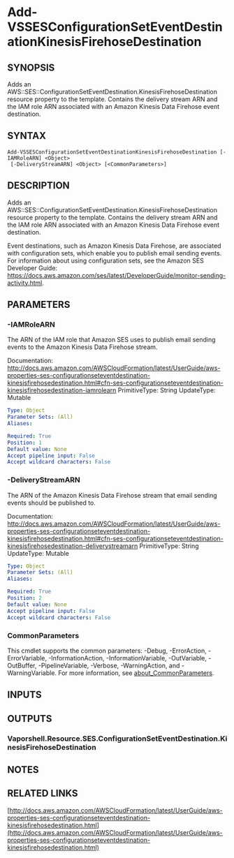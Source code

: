 # Add-VSSESConfigurationSetEventDestinationKinesisFirehoseDestination

## SYNOPSIS
Adds an AWS::SES::ConfigurationSetEventDestination.KinesisFirehoseDestination resource property to the template.
Contains the delivery stream ARN and the IAM role ARN associated with an Amazon Kinesis Data Firehose event destination.

## SYNTAX

```
Add-VSSESConfigurationSetEventDestinationKinesisFirehoseDestination [-IAMRoleARN] <Object>
 [-DeliveryStreamARN] <Object> [<CommonParameters>]
```

## DESCRIPTION
Adds an AWS::SES::ConfigurationSetEventDestination.KinesisFirehoseDestination resource property to the template.
Contains the delivery stream ARN and the IAM role ARN associated with an Amazon Kinesis Data Firehose event destination.

Event destinations, such as Amazon Kinesis Data Firehose, are associated with configuration sets, which enable you to publish email sending events.
For information about using configuration sets, see the Amazon SES Developer Guide: https://docs.aws.amazon.com/ses/latest/DeveloperGuide/monitor-sending-activity.html.

## PARAMETERS

### -IAMRoleARN
The ARN of the IAM role that Amazon SES uses to publish email sending events to the Amazon Kinesis Data Firehose stream.

Documentation: http://docs.aws.amazon.com/AWSCloudFormation/latest/UserGuide/aws-properties-ses-configurationseteventdestination-kinesisfirehosedestination.html#cfn-ses-configurationseteventdestination-kinesisfirehosedestination-iamrolearn
PrimitiveType: String
UpdateType: Mutable

```yaml
Type: Object
Parameter Sets: (All)
Aliases:

Required: True
Position: 1
Default value: None
Accept pipeline input: False
Accept wildcard characters: False
```

### -DeliveryStreamARN
The ARN of the Amazon Kinesis Data Firehose stream that email sending events should be published to.

Documentation: http://docs.aws.amazon.com/AWSCloudFormation/latest/UserGuide/aws-properties-ses-configurationseteventdestination-kinesisfirehosedestination.html#cfn-ses-configurationseteventdestination-kinesisfirehosedestination-deliverystreamarn
PrimitiveType: String
UpdateType: Mutable

```yaml
Type: Object
Parameter Sets: (All)
Aliases:

Required: True
Position: 2
Default value: None
Accept pipeline input: False
Accept wildcard characters: False
```

### CommonParameters
This cmdlet supports the common parameters: -Debug, -ErrorAction, -ErrorVariable, -InformationAction, -InformationVariable, -OutVariable, -OutBuffer, -PipelineVariable, -Verbose, -WarningAction, and -WarningVariable. For more information, see [about_CommonParameters](http://go.microsoft.com/fwlink/?LinkID=113216).

## INPUTS

## OUTPUTS

### Vaporshell.Resource.SES.ConfigurationSetEventDestination.KinesisFirehoseDestination
## NOTES

## RELATED LINKS

[http://docs.aws.amazon.com/AWSCloudFormation/latest/UserGuide/aws-properties-ses-configurationseteventdestination-kinesisfirehosedestination.html](http://docs.aws.amazon.com/AWSCloudFormation/latest/UserGuide/aws-properties-ses-configurationseteventdestination-kinesisfirehosedestination.html)

